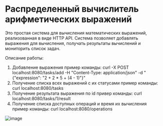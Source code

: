 # Распределенный вычислитель арифметических выражений
Это простая система для вычисления математических выражений, реализованная в виде HTTP API. Система позволяет добавлять выражения для вычисления, получать результаты вычислений и мониторить список задач.

Описание работы:
1. Добавление выражения
  пример команды: curl -X POST localhost:8080/tasks/add -H "Content-Type: application/json" -d "{\"expression\": \"2 + 2 * 5 + (4 - 1)\"}"
2. Получение списка всех выражений с их статусами
  пример команды: curl localhost:8080/tasks
3. Получение результата выражения по id
  привер команды: curl localhost:8080/tasks/1/result
4. Получение списка доступных операций и время их вычисления
  пример команды: curl localhost:8080/operations

![image](https://github.com/Kulibyka/YandexL_1_prj/assets/59702274/c3e7b734-f545-4fde-b1c9-93a71d2f5b1f)
